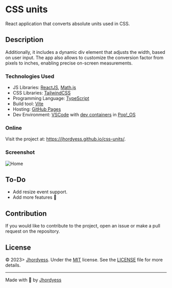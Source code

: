 # CSS units

React application that converts absolute units used in CSS.

## Description

Additionally, it includes a dynamic div element that adjusts the width, based on user input. The app also allows to customize the conversion factor from pixels to inches, enabling precise on-screen measurements.

### Technologies Used

- JS Libraries: [ReactJS](https://reactjs.org/), [Math.js](https://mathjs.org/)
- CSS Libraries: [TailwindCSS](https://tailwindcss.com/)
- Programming Language: [TypeScript](https://www.typescriptlang.org/)
- Build tool: [Vite](https://vitejs.dev/)
- Hosting: [GitHub Pages](https://pages.github.com/)
- Dev Environment: [VSCode](https://code.visualstudio.com/) with [dev containers](https://code.visualstudio.com/docs/remote/containers) in [Pop!_OS](https://pop.system76.com/)

### Online

Visit the project at: <https://jhordyess.github.io/css-units/>.

### Screenshot

![Home](https://res.cloudinary.com/jhordyess/image/upload/v1688763609/css-units/home-page_ss9mfr.png)

## To-Do

- Add resize event support.
- Add more features 🤔

## Contribution

If you would like to contribute to the project, open an issue or make a pull request on the repository.

## License

© 2023> [Jhordyess](https://github.com/jhordyess). Under the [MIT](https://choosealicense.com/licenses/mit/) license. See the [LICENSE](./LICENSE) file for more details.

---

Made with 💪 by [Jhordyess](https://www.jhordyess.com/)
